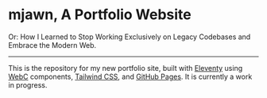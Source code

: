 # mjawn, A Portfolio Website

Or: How I Learned to Stop Working Exclusively on Legacy Codebases and Embrace the Modern Web.

---

This is the repository for my new portfolio site, built with [Eleventy](https://www.11ty.dev/) using [WebC](https://www.11ty.dev/docs/languages/webc/) components, [Tailwind CSS](https://tailwindcss.com/), and [GitHub Pages](https://pages.github.com/). It is currently a work in progress.
